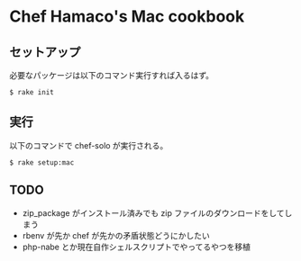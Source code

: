 Chef Hamaco's Mac cookbook
==========

セットアップ
------------

必要なパッケージは以下のコマンド実行すれば入るはず。

```
$ rake init
```


実行
----

以下のコマンドで chef-solo が実行される。

```
$ rake setup:mac
```


TODO
----

- zip_package がインストール済みでも zip ファイルのダウンロードをしてしまう
- rbenv が先か chef が先かの矛盾状態どうにかしたい
- php-nabe とか現在自作シェルスクリプトでやってるやつを移植
